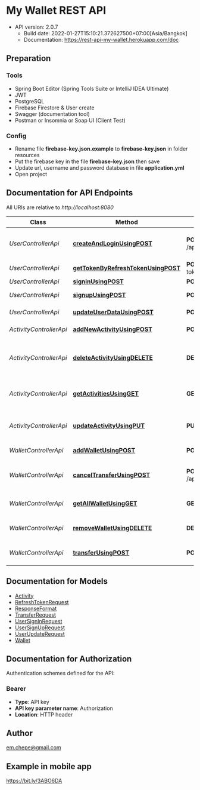 # My Wallet REST API

- API version: 2.0.7
    - Build date: 2022-01-27T15:10:21.372627500+07:00[Asia/Bangkok]
    - Documentation: https://rest-api-my-wallet.herokuapp.com/doc

## Preparation
### Tools
  - Spring Boot Editor (Spring Tools Suite or IntelliJ IDEA Ultimate)
  - JWT 
  - PostgreSQL 
  - Firebase Firestore & User create
  - Swagger (documentation tool)
  - Postman or Insomnia or Soap UI (Client Test) 
### Config 
  - Rename file **firebase-key.json.example** to **firebase-key.json** in folder resources 
  - Put the firebase key in the file **firebase-key.json** then save 
  - Update url, username and password database in file **application.yml**
  - Open project 

## Documentation for API Endpoints

All URIs are relative to *http://localhost:8080*

Class | Method | HTTP request | Description
------------ | ------------- | ------------- | -------------
*UserControllerApi* | [**createAndLoginUsingPOST**](docs/UserControllerApi.md#createAndLoginUsingPOST) | **POST** /api/user/createAndLogin | Create than login with new account
*UserControllerApi* | [**getTokenByRefreshTokenUsingPOST**](docs/UserControllerApi.md#getTokenByRefreshTokenUsingPOST) | **POST** /api/user/refresh-token | Refresh token
*UserControllerApi* | [**signinUsingPOST**](docs/UserControllerApi.md#signinUsingPOST) | **POST** /api/user/signin | Sign in
*UserControllerApi* | [**signupUsingPOST**](docs/UserControllerApi.md#signupUsingPOST) | **POST** /api/user/signup | Create new account
*UserControllerApi* | [**updateUserDataUsingPOST**](docs/UserControllerApi.md#updateUserDataUsingPOST) | **POST** /api/user/update | Update info user
*ActivityControllerApi* | [**addNewActivityUsingPOST**](docs/ActivityControllerApi.md#addNewActivityUsingPOST) | **POST** /api/activity/ | Create new activity
*ActivityControllerApi* | [**deleteActivityUsingDELETE**](docs/ActivityControllerApi.md#deleteActivityUsingDELETE) | **DELETE** /api/activity/ | Delete Activity by UID, Activity Id and Period
*ActivityControllerApi* | [**getActivitiesUsingGET**](docs/ActivityControllerApi.md#getActivitiesUsingGET) | **GET** /api/activity/ | Get list activity by UID and Period
*ActivityControllerApi* | [**updateActivityUsingPUT**](docs/ActivityControllerApi.md#updateActivityUsingPUT) | **PUT** /api/activity/ | Update Activity by UID and Activity Id
*WalletControllerApi* | [**addWalletUsingPOST**](docs/WalletControllerApi.md#addWalletUsingPOST) | **POST** /api/wallet/ | Create new wallet
*WalletControllerApi* | [**cancelTransferUsingPOST**](docs/WalletControllerApi.md#cancelTransferUsingPOST) | **POST** /api/wallet/cancelTransfer | Cancel transfer between own wallet
*WalletControllerApi* | [**getAllWalletUsingGET**](docs/WalletControllerApi.md#getAllWalletUsingGET) | **GET** /api/wallet/ | Get list wallet by UID
*WalletControllerApi* | [**removeWalletUsingDELETE**](docs/WalletControllerApi.md#removeWalletUsingDELETE) | **DELETE** /api/wallet/ | Delete wallet by wallet Id
*WalletControllerApi* | [**transferUsingPOST**](docs/WalletControllerApi.md#transferUsingPOST) | **POST** /api/wallet/transfer | Transfer between own wallet


## Documentation for Models

- [Activity](docs/Activity.md)
- [RefreshTokenRequest](docs/RefreshTokenRequest.md)
- [ResponseFormat](docs/ResponseFormat.md)
- [TransferRequest](docs/TransferRequest.md)
- [UserSignInRequest](docs/UserSignInRequest.md)
- [UserSignUpRequest](docs/UserSignUpRequest.md)
- [UserUpdateRequest](docs/UserUpdateRequest.md)
- [Wallet](docs/Wallet.md)


## Documentation for Authorization

Authentication schemes defined for the API:
### Bearer

- **Type**: API key
- **API key parameter name**: Authorization
- **Location**: HTTP header


## Author
em.chepe@gmail.com


## Example in mobile app
https://bit.ly/3ABO6DA
